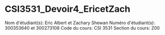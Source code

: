# CSI3531_Devoir4_EricetZach

Nom d'étudiant(s): Eric Albert et Zachary Shewan
Numéro d'étudiant(s): 300353640 et 300273108
Code du cours: CSI 3531
Section du cours: Z00

